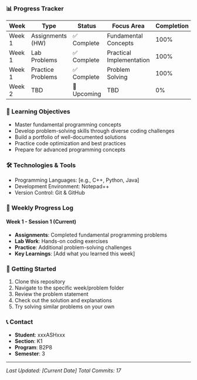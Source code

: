 
### 📊 Progress Tracker
| Week | Type | Status | Focus Area | Completion |
|------|------|--------|------------|------------|
| Week 1 | Assignments (HW) | ✅ Complete | Fundamental Concepts | 100% |
| Week 1 | Lab Problems | ✅ Complete | Practical Implementation | 100% |
| Week 1 | Practice Problems | ✅ Complete | Problem Solving | 100% |
| Week 2 | TBD | 🔄 Upcoming | TBD | 0% |

### 🎯 Learning Objectives
- Master fundamental programming concepts
- Develop problem-solving skills through diverse coding challenges
- Build a portfolio of well-documented solutions
- Practice code optimization and best practices
- Prepare for advanced programming concepts

### 🛠️ Technologies & Tools
- Programming Languages: [e.g., C++, Python, Java]
- Development Environment: Notepad++
- Version Control: Git & GitHub

### 📝 Weekly Progress Log
#### Week 1 - Session 1 (Current)
- **Assignments**: Completed fundamental programming problems
- **Lab Work**: Hands-on coding exercises
- **Practice**: Additional problem-solving challenges
- **Key Learnings**: [Add what you learned this week]

### 🚀 Getting Started
1. Clone this repository
2. Navigate to the specific week/problem folder
3. Review the problem statement
4. Check out the solution and explanations
5. Try solving similar problems on your own

### 📞 Contact
- **Student**: xxxASHxxx
- **Section**: K1
- **Program**: B2P8
- **Semester**: 3

---
*Last Updated: [Current Date]*
*Total Commits: 17*
